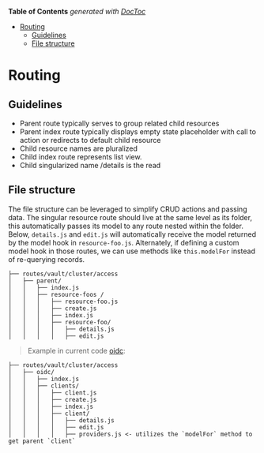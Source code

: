<!-- START doctoc generated TOC please keep comment here to allow auto update -->
<!-- DON'T EDIT THIS SECTION, INSTEAD RE-RUN doctoc TO UPDATE -->
**Table of Contents**  *generated with [DocToc](https://github.com/thlorenz/doctoc)*

- [Routing](#routing)
  - [Guidelines](#guidelines)
  - [File structure](#file-structure)

<!-- END doctoc generated TOC please keep comment here to allow auto update -->

# Routing

## Guidelines

- Parent route typically serves to group related child resources
- Parent index route typically displays empty state placeholder with call to action or redirects to default child resource
- Child resource names are pluralized
- Child index route represents list view.
- Child singularized name /details is the read

## File structure

The file structure can be leveraged to simplify CRUD actions and passing data. The singular resource route should live at the same level as its folder, this automatically passes its model to any route nested within the folder.
Below, `details.js` and `edit.js` will automatically receive the model returned by the model hook in `resource-foo.js`. Alternately, if defining a custom model hook in those routes, we can use methods like `this.modelFor` instead of re-querying records.

```
├── routes/vault/cluster/access
│   ├── parent/
│   │   ├── index.js
│   │   ├── resource-foos /
│   │   │   ├── resource-foo.js
│   │   │   ├── create.js
│   │   │   ├── index.js
│   │   │   ├── resource-foo/
│   │   │   │   ├── details.js
│   │   │   │   ├── edit.js
```

> Example in current code [oidc](../app/routes/vault/cluster/access/oidc/):

```
├── routes/vault/cluster/access
│   ├── oidc/
│   │   ├── index.js
│   │   ├── clients/
│   │   │   ├── client.js
│   │   │   ├── create.js
│   │   │   ├── index.js
│   │   │   ├── client/
│   │   │   │   ├── details.js
│   │   │   │   ├── edit.js
│   │   │   │   ├── providers.js <- utilizes the `modelFor` method to get parent `client`
```
